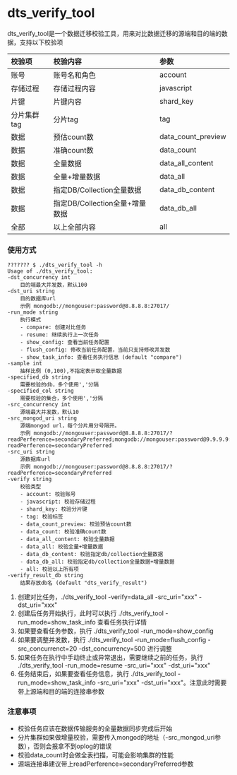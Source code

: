 # dts_verify_tool
dts_verify_tool是一个数据迁移校验工具，用来对比数据迁移的源端和目的端的数据，支持以下校验项

|校验项|校验内容|参数|
|:---|:---|:---|
|账号|账号名和角色|account|
|存储过程|存储过程内容|javascript|
|片键|片键内容|shard_key|
|分片集群tag|分片tag|tag|
|数据|预估count数|data_count_preview|
|数据|准确count数|data_count|
|数据|全量数据|data_all_content|
|数据|全量+增量数据|data_all|
|数据|指定DB/Collection全量数据|data_db_content|
|数据|指定DB/Collection全量+增量数据|data_db_all|
|全部|以上全部内容|all|

### 使用方式
```
??????? $ ./dts_verify_tool -h
Usage of ./dts_verify_tool:
-dst_concurrency int
    目的端最大并发数，默认100
-dst_uri string
    目的数据库url
    示例 mongodb://mongouser:password@8.8.8.8:27017/
-run_mode string
    执行模式
    - compare: 创建对比任务
    - resume: 继续执行上一次任务
    - show_config: 查看当前任务配置
    - flush_config: 修改当前任务配置，当前只支持修改并发数
    - show_task_info: 查看任务执行信息 (default "compare")
-sample int
    抽样比例 (0,100),不指定表示取全量数据
-specified_db string
    需要校验的db，多个使用','分隔
-specified_col string
    需要校验的集合，多个使用','分隔
-src_concurrency int
    源端最大并发数，默认10
-src_mongod_uri string
    源端mongod url，每个分片用分号隔开。
    示例 mongodb://mongouser:password@8.8.8.8:27017/?readPerference=secondaryPreferred;mongodb://mongouser:password@9.9.9.9:27017/?readPerference=secondaryPreferred
-src_uri string
    源数据库url
    示例 mongodb://mongouser:password@8.8.8.8:27017/?readPerference=secondaryPreferred
-verify string
    校验类型
    - account: 校验账号
    - javascript: 校验存储过程
    - shard_key: 校验分片键
    - tag: 校验标签
    - data_count_preview: 校验预估count数
    - data_count: 校验准确count数
    - data_all_content: 校验全量数据
    - data_all: 校验全量+增量数据
    - data_db_content: 校验指定db/collection全量数据
    - data_db_all: 校验指定db/collection全量数据+增量数据
    - all: 校验以上所有项
-verify_result_db string
    结果存放db名 (default "dts_verify_result")
```

1. 创建对比任务，./dts_verify_tool -verify=data_all -src_uri="xxx" -dst_uri="xxx"
2. 创建后任务开始执行，此时可以执行 ./dts_verify_tool -run_mode=show_task_info 查看任务执行详情
3. 如果要查看任务参数，执行 ./dts_verify_tool -run_mode=show_config
4. 如果要调整并发数，执行 ./dts_verify_tool -run_mode=flush_config -src_concurrenct=20 -dst_concurrency=500 进行调整
5. 如果任务在执行中手动终止或异常退出，需要继续之前的任务，执行 ./dts_verify_tool -run_mode=resume -src_uri="xxx" -dst_uri="xxx"
6. 任务结束后，如果要查看任务信息，执行 ./dts_verify_tool -run_mode=show_task_info -src_uri="xxx" -dst_uri="xxx"。注意此时需要带上源端和目的端的连接串参数

### 注意事项
+ 校验任务应该在数据传输服务的全量数据同步完成后开始
+ 分片集群如果做增量校验，需要传入mongod的地址（-src_mongod_uri参数），否则会报拿不到oplog的错误
+ 校验data_count时会做全表扫描，可能会影响集群的性能
+ 源端连接串建议带上readPerference=secondaryPreferred参数
